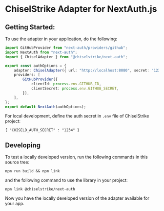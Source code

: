 # ChiselStrike Adapter for NextAuth.js

## Getting Started:

To use the adapter in your application, do the following:

```typescript
import GitHubProvider from "next-auth/providers/github";
import NextAuth from "next-auth";
import { ChiselAdapter } from "@chiselstrike/next-auth";

export const authOptions = {
    adapter: ChiselAdapter({ url: "http://localhost:8080", secret: "1234" }),
    providers: [
        GitHubProvider({
            clientId: process.env.GITHUB_ID,
            clientSecret: process.env.GITHUB_SECRET,
        }),
    ],
};
export default NextAuth(authOptions);
```

For local development, define the auth secret in `.env` file of ChiselStrike
project:

```
{ "CHISELD_AUTH_SECRET" : "1234" }
```

## Developing

To test a locally developed version, run the following commands in this source
tree:

```
npm run build && npm link
```

and the following command to use the library in your project:

```
npm link @chiselstrike/next-auth
```

Now you have the locally developed version of the adapter available for your
app.
